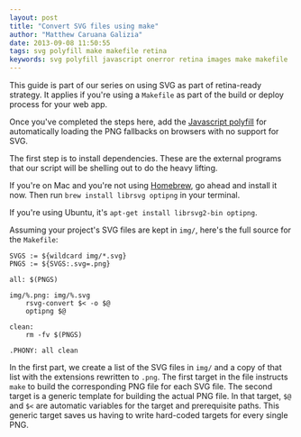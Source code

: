 ```yaml
---
layout: post
title: "Convert SVG files using make"
author: "Matthew Caruana Galizia"
date: 2013-09-08 11:50:55
tags: svg polyfill make makefile retina
keywords: svg polyfill javascript onerror retina images make makefile
---
```


This guide is part of our series on using SVG as part of retina-ready strategy. It applies if you're using a `Makefile` as part of the build or deploy process for your web app.

Once you've completed the steps here, add the [Javascript polyfill](/2013/09/polyfilling-svg/) for automatically loading the PNG fallbacks on browsers with no support for SVG.

The first step is to install dependencies. These are the external programs that our script will be shelling out to do the heavy lifting.

If you're on Mac and you're not using [Homebrew][homebrew], go ahead and install it now. Then run `brew install librsvg optipng` in your terminal.

If you're using Ubuntu, it's `apt-get install librsvg2-bin optipng`.

Assuming your project's SVG files are kept in `img/`, here's the full source for the `Makefile`:

```make
SVGS := ${wildcard img/*.svg}
PNGS := ${SVGS:.svg=.png}

all: $(PNGS)

img/%.png: img/%.svg
	rsvg-convert $< -o $@
	optipng $@

clean:
	rm -fv $(PNGS)

.PHONY: all clean
```

In the first part, we create a list of the SVG files in `img/` and a copy of that list with the extensions rewritten to `.png`. The first target in the file instructs `make` to build the corresponding PNG file for each SVG file. The second target is a generic template for building the actual PNG file. In that target, `$@` and `$<` are automatic variables for the target and prerequisite paths. This generic target saves us having to write hard-coded targets for every single PNG.

[homebrew]: http://brew.sh/
